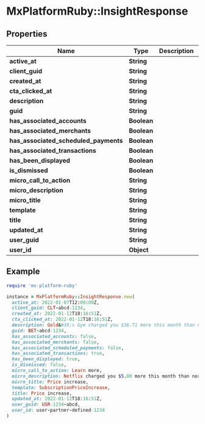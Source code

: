 # MxPlatformRuby::InsightResponse

## Properties

| Name | Type | Description | Notes |
| ---- | ---- | ----------- | ----- |
| **active_at** | **String** |  | [optional] |
| **client_guid** | **String** |  | [optional] |
| **created_at** | **String** |  | [optional] |
| **cta_clicked_at** | **String** |  | [optional] |
| **description** | **String** |  | [optional] |
| **guid** | **String** |  | [optional] |
| **has_associated_accounts** | **Boolean** |  | [optional] |
| **has_associated_merchants** | **Boolean** |  | [optional] |
| **has_associated_scheduled_payments** | **Boolean** |  | [optional] |
| **has_associated_transactions** | **Boolean** |  | [optional] |
| **has_been_displayed** | **Boolean** |  | [optional] |
| **is_dismissed** | **Boolean** |  | [optional] |
| **micro_call_to_action** | **String** |  | [optional] |
| **micro_description** | **String** |  | [optional] |
| **micro_title** | **String** |  | [optional] |
| **template** | **String** |  | [optional] |
| **title** | **String** |  | [optional] |
| **updated_at** | **String** |  | [optional] |
| **user_guid** | **String** |  | [optional] |
| **user_id** | **Object** |  | [optional] |

## Example

```ruby
require 'mx-platform-ruby'

instance = MxPlatformRuby::InsightResponse.new(
  active_at: 2022-01-07T12:00:00Z,
  client_guid: CLT-abcd-1234,
  created_at: 2022-01-12T18:16:51Z,
  cta_clicked_at: 2022-01-12T18:16:51Z,
  description: Gold&#39;s Gym charged you $36.71 more this month than normal. Did you upgrade your service?,
  guid: BET-abcd-1234,
  has_associated_accounts: false,
  has_associated_merchants: false,
  has_associated_scheduled_payments: false,
  has_associated_transactions: true,
  has_been_displayed: true,
  is_dismissed: false,
  micro_call_to_action: Learn more,
  micro_description: Netflix charged you $5.00 more this month than normal.,
  micro_title: Price increase,
  template: SubscriptionPriceIncrease,
  title: Price increase,
  updated_at: 2022-01-12T18:16:51Z,
  user_guid: USR-1234-abcd,
  user_id: user-partner-defined-1234
)
```

